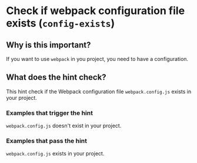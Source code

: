 # Check if webpack configuration file exists (`config-exists`)

## Why is this important?

If you want to use `webpack` in you project, you need to have a configuration.

## What does the hint check?

This hint check if the Webpack configuration file `webpack.config.js` exists
in your project.

### Examples that **trigger** the hint

`webpack.config.js` doesn't exist in your project.

### Examples that **pass** the hint

`webpack.config.js` exists in your project.